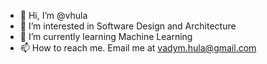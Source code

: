 - 👋 Hi, I’m @vhula
- 👀 I’m interested in Software Design and Architecture
- 🌱 I’m currently learning Machine Learning
- 📫 How to reach me. Email me at vadym.hula@gmail.com

<!---
vhula/vhula is a ✨ special ✨ repository because its `README.md` (this file) appears on your GitHub profile.
You can click the Preview link to take a look at your changes.
--->
